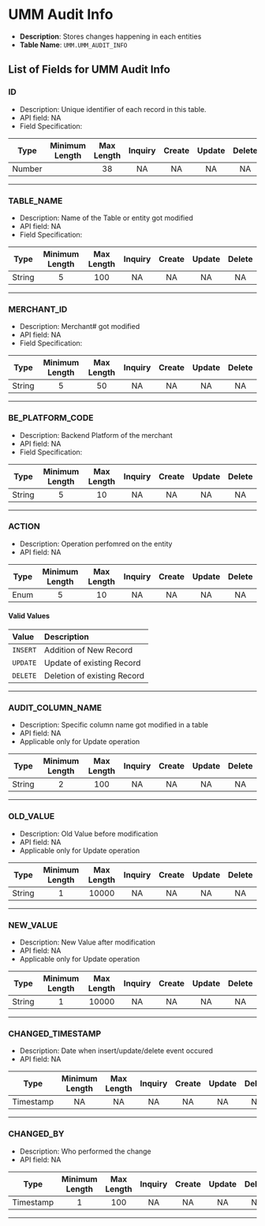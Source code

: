 # UMM Audit Info

* **Description**: Stores changes happening in each entities
* **Table Name**: `UMM.UMM_AUDIT_INFO`

## List of Fields for UMM Audit Info

### ID

* Description: Unique identifier of each record in this table.
* API field: NA
* Field Specification:

| Type   | Minimum Length | Max Length | Inquiry  |    Create    |    Update    |    Delete    |
|--------|:--------------:|:----------:|:--------:|:------------:|:------------:|:------------:|
| Number  |         |    38        |    NA     | NA     | NA |    NA     |

---

### TABLE_NAME

* Description: Name of the Table or entity got modified
* API field: NA
* Field Specification:

| Type   | Minimum Length | Max Length | Inquiry  |    Create    |    Update    |    Delete    |
|--------|:--------------:|:----------:|:--------:|:------------:|:------------:|:------------:|
| String  |     5    |    100        |    NA     | NA     | NA |    NA     |

---

### MERCHANT_ID

* Description: Merchant# got modified
* API field: NA
* Field Specification:

| Type   | Minimum Length | Max Length | Inquiry  |    Create    |    Update    |    Delete    |
|--------|:--------------:|:----------:|:--------:|:------------:|:------------:|:------------:|
| String  |     5    |    50        |    NA     | NA     | NA |    NA     |


---

### BE_PLATFORM_CODE

* Description:  Backend Platform of the merchant  
* API field: NA
* Field Specification:

| Type   | Minimum Length | Max Length | Inquiry  |    Create    |    Update    |    Delete    |
|--------|:--------------:|:----------:|:--------:|:------------:|:------------:|:------------:|
| String  |     5    |    10        |    NA     | NA     | NA |    NA     |

---

### ACTION

* Description:  Operation perfomred on the entity
* API field: NA

| Type   | Minimum Length | Max Length | Inquiry  |    Create    |    Update    |    Delete    |
|--------|:--------------:|:----------:|:--------:|:------------:|:------------:|:------------:|
| Enum  |     5    |    10        |    NA     | NA     | NA |    NA     |

#### Valid Values

|         Value        |                    Description                 |
|:----------------------|:------------------------------------------------|
| `INSERT`     |   Addition of New Record      |
| `UPDATE`     |   Update of existing Record       |
| `DELETE`     |   Deletion of existing Record |

---

### AUDIT_COLUMN_NAME

* Description:  Specific column name got modified in a table
* API field: NA
* Applicable only for Update operation

| Type   | Minimum Length | Max Length | Inquiry  |    Create    |    Update    |    Delete    |
|--------|:--------------:|:----------:|:--------:|:------------:|:------------:|:------------:|
| String  |     2    |    100        |    NA     | NA     | NA |    NA     |

---

### OLD_VALUE

* Description:  Old Value before modification
* API field: NA
* Applicable only for Update operation

| Type   | Minimum Length | Max Length | Inquiry  |    Create    |    Update    |    Delete    |
|--------|:--------------:|:----------:|:--------:|:------------:|:------------:|:------------:|
| String  |     1    |    10000        |    NA     | NA     | NA |    NA     |

---

### NEW_VALUE

* Description:  New Value after modification
* API field: NA
* Applicable only for Update operation

| Type   | Minimum Length | Max Length | Inquiry  |    Create    |    Update    |    Delete    |
|--------|:--------------:|:----------:|:--------:|:------------:|:------------:|:------------:|
| String  |     1    |    10000        |    NA     | NA     | NA |    NA     |

---

### CHANGED_TIMESTAMP

* Description:   Date when insert/update/delete event occured  
* API field: NA

| Type   | Minimum Length | Max Length | Inquiry  |    Create    |    Update    |    Delete    |
|--------|:--------------:|:----------:|:--------:|:------------:|:------------:|:------------:|
| Timestamp   |     NA    |    NA        |    NA     | NA     | NA |    NA     |

---

### CHANGED_BY

* Description:   Who performed the change  
* API field: NA

| Type   | Minimum Length | Max Length | Inquiry  |    Create    |    Update    |    Delete    |
|--------|:--------------:|:----------:|:--------:|:------------:|:------------:|:------------:|
| Timestamp   |     1    |    100        |    NA     | NA     | NA |    NA     |

---
